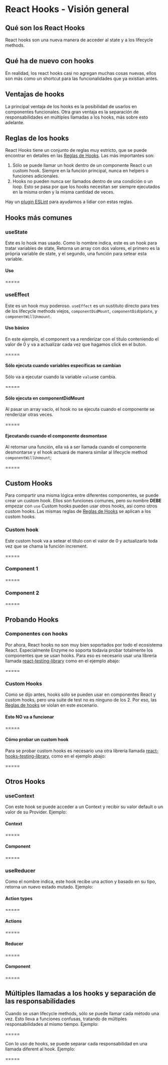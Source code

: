 # React Hooks - Visión general

## Qué son los React Hooks

React hooks son una nueva manera de acceder al state y a los lifecycle methods.

## Qué ha de nuevo con hooks

En realidad, los react hooks casi no agregan muchas cosas nuevas, ellos son más como un shortcut para las funcionalidades que ya existían antes.

## Ventajas de hooks

La principal ventaja de los hooks es la posibilidad de usarlos en componentes funcionales.
Otra gran ventaja es la separación de responsabilidades en múltiples llamadas a los hooks, más sobre esto adelante.

## Reglas de los hooks

React Hooks tiene un conjunto de reglas muy estricto, que se puede encontrar en detalles en las [Reglas de Hooks].
Las más importantes son:

1) Sólo se puede llamar un hook dentro de un componente React o un custom hook. Siempre en la función principal, nunca en helpers o funciones adicionales.
2) Hooks no pueden nunca ser llamados dentro de una condición o un loop. Esto se pasa por que los hooks necesitan ser siempre ejecutados en la misma orden y la misma cantidad de veces.

Hay un [plugin ESLint] para ayudarnos a lidiar con estas reglas.

## Hooks más comunes

### useState

Este es lo hook mas usado. Como lo nombre indica, este es un hook para tratar variables de state,
Retorna un array con dos valores, el primero es la própria variable de state, y el segundo, una función para setear esta variable.

#### Uso

=====

### useEffect

Este es un hook muy poderoso. `useEffect` es un sustituto directo para tres de los lifecycle methods viejos, `componentDidMount`, `componentDidUpdate`, y `componentWillUnmount`.

#### Uso básico

En este ejemplo, el component va a renderizar con el título conteniendo el valor de 0 y va a actualizar cada vez que hagamos click en el buton.

=====

#### Sólo ejecuta cuando variables específicas se cambian

Sólo va a ejecutar cuando la variable `value`se cambia.

=====

#### Sólo ejecuta en componentDidMount

Al pasar un array vacío, el hook no se ejecuta cuando el componente se renderizar otras veces.

=====

#### Ejecutando cuando el componente desmontase

Al retornar una función, ella vá a ser llamada cuando el componente desmontarse y el hook actuará de manera similar al lifecycle method `componentWillUnmount`;

=====

## Custom Hooks

Para compartir una misma lógica entre diferentes componentes, se puede crear un custom hook.
Ellos son funciones comunes, pero su nombre __DEBE__ empezar con `use`
Custom hooks pueden usar otros hooks, así como otros custom hooks.
Las mismas reglas de [Reglas de Hooks] se aplican a los custom hooks.

### Custom hook

Este custom hook va a setear el título con el valor de 0 y actualizarlo toda vez que se chama la función increment.

=====

### Component 1

=====

### Component 2

=====

## Probando Hooks

### Componentes con hooks

Por ahora, React hooks no son muy bien soportados por todo el ecosistema React. Especialmente Enzyme no soporta todavía probar totalmente los componentes que se usan hooks.
Para eso es necesario usar una librería llamada [react-testing-library] como en el ejemplo abajo:

=====
### Custom Hooks

Como se dijo antes, hooks sólo se pueden usar en componentes React y custom hooks, pero una suite de test no es ninguno de los 2. Por eso, las [Reglas de hooks] se violan en este escenario.

#### Esto NO va a funcionar

=====
#### Cómo probar un custom hook

Para se probar custom hooks es necesario una otra librería llamada [react-hooks-testing-library], como en el ejemplo abajo:

=====
## Otros Hooks

### useContext

Con este hook se puede acceder a un Context y recibir su valor default o un valor de su Provider. Ejemplo:

#### Context

=====
#### Component

=====
### useReducer

Como el nombre indica, este hook recibe una action y basado en su tipo, retorna un nuevo estado mutado. Ejemplo:

#### Action types

=====
#### Actions

=====
#### Reducer

=====
#### Component

=====
## Múltiples llamadas a los hooks y separación de las responsabilidades

Cuando se usan lifecycle methods, sólo se puede llamar cada método una vez. Esto lleva a funciones confusas, tratando de múltiples responsabilidades al mismo tiempo. Ejemplo:

=====

Con lo uso de hooks, se puede separar cada responsabilidad en una llamada diferent al hook. Ejemplo:

=====

[plugin ESLint]: https://www.npmjs.com/package/eslint-plugin-react-hooks
[react-testing-library]: https://github.com/testing-library/react-testing-library
[react-hooks-testing-library]: https://github.com/mpeyper/react-hooks-testing-library
[Reglas de Hooks]: https://reactjs.org/docs/hooks-rules.html
